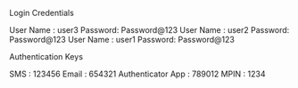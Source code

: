 Login Credentials

User Name : user3
Password: Password@123
User Name : user2
Password: Password@123
User Name : user1
Password: Password@123


Authentication Keys

SMS : 123456
Email : 654321
Authenticator App : 789012
MPIN : 1234